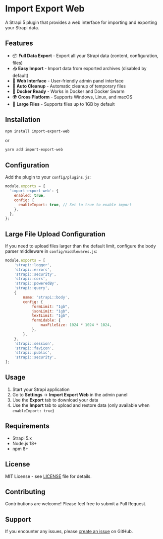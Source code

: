 # Import Export Web

A Strapi 5 plugin that provides a web interface for importing and exporting your Strapi data.

## Features

- 📦 **Full Data Export** - Export all your Strapi data (content, configuration, files)
- 📥 **Easy Import** - Import data from exported archives (disabled by default)
- 🎨 **Web Interface** - User-friendly admin panel interface
- 🔄 **Auto Cleanup** - Automatic cleanup of temporary files
- 🐳 **Docker Ready** - Works in Docker and Docker Swarm
- 🌍 **Cross Platform** - Supports Windows, Linux, and macOS
- 📁 **Large Files** - Supports files up to 1GB by default

## Installation

```bash
npm install import-export-web
```

or

```bash
yarn add import-export-web
```

## Configuration

Add the plugin to your `config/plugins.js`:

```javascript
module.exports = {
  'import-export-web': {
    enabled: true,
    config: {
      enableImport: true, // Set to true to enable import
    },
  },
};
```

## Large File Upload Configuration

If you need to upload files larger than the default limit, configure the body parser middleware in `config/middlewares.js`:

```javascript
module.exports = [
	'strapi::logger',
	'strapi::errors',
	'strapi::security',
	'strapi::cors',
	'strapi::poweredBy',
	'strapi::query',
	{
		name: 'strapi::body',
		config: {
			formLimit: "1gb",
			jsonLimit: "1gb",
			textLimit: "1gb",
			formidable: {
				maxFileSize: 1024 * 1024 * 1024,
			},
		},
	},
	'strapi::session',
	'strapi::favicon',
	'strapi::public',
	'strapi::security',
];
```

## Usage

1. Start your Strapi application
2. Go to **Settings** → **Import Export Web** in the admin panel
3. Use the **Export** tab to download your data
4. Use the **Import** tab to upload and restore data (only available when `enableImport: true`)

## Requirements

- Strapi 5.x
- Node.js 18+
- npm 8+

## License

MIT License - see [LICENSE](LICENSE) file for details.

## Contributing

Contributions are welcome! Please feel free to submit a Pull Request.

## Support

If you encounter any issues, please [create an issue](https://github.com/cludeapex/import-export-web/issues) on GitHub.